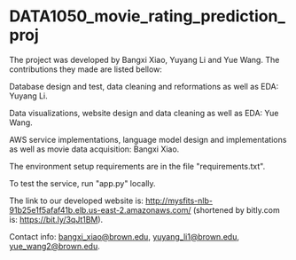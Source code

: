 # DATA1050_movie_rating_prediction_proj

The project was developed by Bangxi Xiao, Yuyang Li and Yue Wang.
The contributions they made are listed bellow:

Database design and test, data cleaning and reformations as well as EDA: Yuyang Li.

Data visualizations, website design and data cleaning as well as EDA: Yue Wang.

AWS service implementations, language model design and implementations as well as movie data acquisition: Bangxi Xiao.

The environment setup requirements are in the file "requirements.txt".

To test the service, run "app.py" locally.

The link to our developed website is: http://mysfits-nlb-91b25e1f5afaf41b.elb.us-east-2.amazonaws.com/ (shortened by bitly.com is: https://bit.ly/3qJt1BM).

Contact info: bangxi_xiao@brown.edu, yuyang_li1@brown.edu, yue_wang2@brown.edu.
